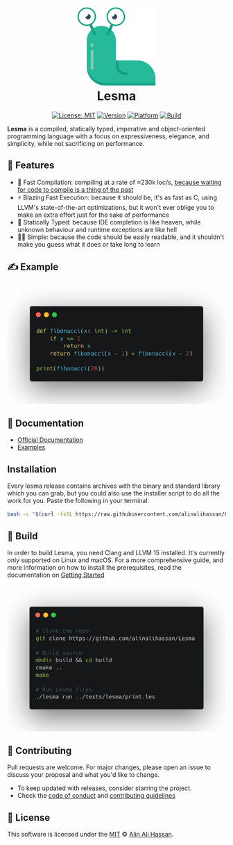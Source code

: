 <h1 align="center">
  <img src="docs/static/img/logo.svg" height="180px" style="height: 180px" alt="Lesma Programming Language" title="Lesma Programming Language">
  <br>
  Lesma
</h1>

<div align="center">

[![License: MIT](https://img.shields.io/github/license/alinalihassan/Lesma?color=yellow)](https://github.com/alinalihassan/Lesma/blob/main/LICENSE.txt)
[![Version](https://img.shields.io/github/v/release/alinalihassan/Lesma?color=blue)](https://github.com/alinalihassan/Lesma/releases)
[![Platform](https://img.shields.io/badge/platforms-%20Linux%20|%20macOS-green.svg?color=lightgrey)](https://github.com/alinalihassan/Lesma/releases)
[![Build](https://img.shields.io/github/actions/workflow/status/alinalihassan/Lesma/ci.yaml?branch=main)](https://github.com/alinalihassan/Lesma/actions/workflows/ci.yaml)

</div>

**Lesma** is a compiled, statically typed, imperative and object-oriented programming language with a focus on
expressiveness, elegance, and simplicity, while not sacrificing on performance.

## 📝 Features

- 🚀 Fast Compilation: compiling at a rate of ≈230k
  loc/s, [because waiting for code to compile is a thing of the past](https://xkcd.com/303/)
- ⚡ Blazing Fast Execution: because it should be, it's as fast as C, using LLVM's state-of-the-art optimizations, but it
  won't ever oblige you to make an extra effort just for the sake of performance
- 🔬 Statically Typed: because IDE completion is like heaven, while unknown behaviour and runtime exceptions are like
  hell
- 🧑‍🎨 Simple: because the code should be easily readable, and it shouldn't make you guess what it does or take long to
  learn

## ✍️ Example

![Sample Program](imgs/sample.png)

## 📖 Documentation

- [Official Documentation](https://lesma-lang.com/)
- [Examples](https://github.com/alinalihassan/Lesma/blob/main/tests/lesma)

## Installation

Every lesma release contains archives with the binary and standard library which you can grab,
but you could also use the installer script to do all the work for you. Paste the following in your terminal:

```bash
bash -c "$(curl -fsSL https://raw.githubusercontent.com/alinalihassan/Lesma/main/scripts/get-lesma.sh)"
```

## 🔧 Build

In order to build Lesma, you need Clang and LLVM 15 installed. It's currently only supported on Linux and macOS.
For a more comprehensive guide, and more information on how to install the prerequisites,
read the documentation on [Getting Started](https://lesma-lang.com/docs/introduction/getting-started)

![CLI Commands](imgs/cli_commands.png)

## 💬 Contributing

Pull requests are welcome. For major changes, please open an issue to discuss your proposal and what you'd like to
change.

- To keep updated with releases, consider starring the project.
- Check the [code of conduct](CODE_OF_CONDUCT.md) and [contributing guidelines](CONTRIBUTING.md)

## 📎 License

This software is licensed under the [MIT](https://github.com/alinalihassan/Lesma/blob/main/LICENSE.txt)
© [Alin Ali Hassan](https://github.com/alinalihassan).